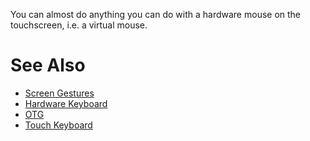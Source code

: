 You can almost do anything you can do with a hardware mouse on the
touchscreen, i.e. a virtual mouse.

# See Also

- [Screen Gestures](Screen_Gestures)
- [Hardware Keyboard](Hardware_Keyboard)
- [OTG](OTG)
- [Touch Keyboard](Touch_Keyboard)